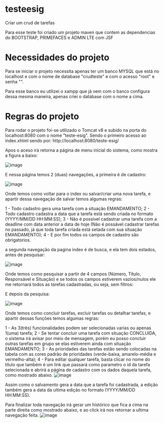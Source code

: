 # testeesig
Criar um crud de tarefas
 
Para esse teste foi criado um projeto maven que contem as dependencias do BOOTSTRAP, PRIMEFACES e ADMIN LTE com JSF

# Necessidades do projeto
Para se iniciar o projeto necessita apenas ter um banco MYSQL que está no localhost e com o nome de database "crudteste" e com o acesso "root" e senha "". 

Para esse banco eu utilizei o xampp que já vem com o banco configura dessa mesma maneira, apenas criei o database com o nome a cima.

# Regras do projeto
Para rodar o projeto foi-se utilizado o Tomcat v8 e subido na porta do localhost:8080 com o nome "teste-esig". Sendo o primeiro acesso ao index.xhtml sendo por: http://localhost:8080/teste-esig/

Apos o aceso irá retorna a página de menu inicial do sistema, como mostra a figura a baixo:

![image](https://user-images.githubusercontent.com/78569602/139676815-600017ff-c3e7-45af-bb24-a4403d61badf.png)

E nessa página temos 2 (duas) navegações, a primeira é de cadastro:

![image](https://user-images.githubusercontent.com/78569602/139677031-e1a30f0d-83a5-4e13-8993-9a6a8f505332.png)

Onde temos como voltar para o index ou salvar/criar uma nova tarefa, e apartir dessa navegação de salvar temos algumas regras:

1 - Todo cadastro gera uma tarefa com a situação EMANDAMENTO;
2 - Todo cadastro cadastra a data que a tarefa está sendo criada no formato (YYYY/MM/DD HH:MM:SS);
3 - Não é possivel cadastrar uma tarefa com a deadline com data anterior a data de hoje (Não é possável cadastrar tarefas no passado, já que toda tarefa criada está setada com sua situação EMANDAMENTO);
4 - E por fim todos os campos de cadastro são obrigatorios.

a segunda navegação da pagina index é de busca, e ela tem dois estados, antes de pesquisar:

![image](https://user-images.githubusercontent.com/78569602/139677854-1d47e61b-10ef-4c2d-8fbf-e285e2df9b76.png)

Onde temos como pesquisar a partir de 4 campos (Número, Título, Responsável e Situação) e se todos os campos estiverem vazios/nulos ele me retornará todos as tarefas cadastradas, ou seja, sem filtros:

E depois da pesquisa:

![image](https://user-images.githubusercontent.com/78569602/139678061-2a93a6cb-2053-4828-9505-f53e4bb02f09.png)

Onde temos como concluir tarefas, excluir tarefas ou detalhar tarefas, e apartir dessas funções temos algumas regras:

1 - As 3(três) funcionalidades podem ser selecionadas varias ou apenas 1(uma) tarefa;
2 - Se tentar concluir uma tarefa com situação CONCLUIDA, o sistema irá avisar por meio de mensagem, porém eu posso concluir outras tarefas em grupo se elas estiverem ainda com situação EMANDAMENTO;
3 - As prioridades das tarefas estão sendo colocadas na tabela com as cores padrão de prioridades (verde-baixa, amarelo-média e vermelho-alta);
4 - Para editar qualquer tarefa, basta clicar no nome do título que também é um link que passará como parametro o id da tarefa selecionada e abrirá a página de cadastro com os dados daquela tarefa, como mostrado abaixo.
![image](https://user-images.githubusercontent.com/78569602/139679344-e7de155c-0317-4cd0-9c2d-d5a9a797c0f5.png)

Assim como o salvamento gera a data que a tarefa foi cadastrada, a edição também gera a data da ultima edição no formato (YYYY/MM/DD HH:MM:SS). 

Para finalizar toda navegação irá gerar um histórico que fica a cima na parte direita como mostrado abaixo, e ao click irá nos retornar a ultima navegação feita.
![image](https://user-images.githubusercontent.com/78569602/139679553-691340ea-8590-47bc-8c3c-a459fee31189.png)


